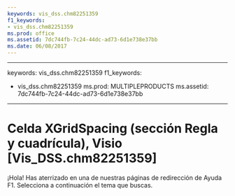 ```yaml
---
keywords: vis_dss.chm82251359
f1_keywords:
- vis_dss.chm82251359
ms.prod: office
ms.assetid: 7dc744fb-7c24-44dc-ad73-6d1e738e37bb
ms.date: 06/08/2017
---
```


---
keywords: vis_dss.chm82251359
f1_keywords:
- vis_dss.chm82251359
ms.prod: MULTIPLEPRODUCTS
ms.assetid: 7dc744fb-7c24-44dc-ad73-6d1e738e37bb
---


# Celda XGridSpacing (sección Regla y cuadrícula), Visio [Vis_DSS.chm82251359]

¡Hola! Has aterrizado en una de nuestras páginas de redirección de Ayuda F1. Selecciona a continuación el tema que buscas.



